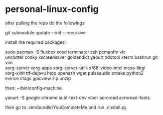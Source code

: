 # personal-linux-config

after pulling the repo do the followings

git submodule update --init --recursive

install the required packages:

sudo pacman -S fluxbox xosd terminator zsh pcmanfm vlc \
unclutter conky xscreensaver goldendict yaourt xdotool xterm bashrun git vim \
xorg-server xorg-apps xorg-server-utils xf86-video-intel mesa-libgl \
xorg-xinit ttf-dejavu htop openssh wget pulseaudio cmake python2 \
evince ctags gpicview zip unzip

then:
~/bin/config-machine

yaourt -S google-chrome subl-text-dev viber acroread acroread-fonts

then go to .vim/bundle/YouCompleteMe and run ./install.py
